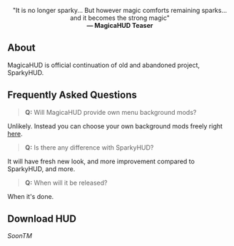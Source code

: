 <p align="center">
"It is no longer sparky... But however magic comforts remaining sparks... and it becomes the strong magic"<br />
<b>— MagicaHUD Teaser</b>
</p>

## About

MagicaHUD is official continuation of old and abandoned project, SparkyHUD.

## Frequently Asked Questions

> **Q:** Will MagicaHUD provide own menu background mods?

Unlikely. Instead you can choose your own background mods freely right [here](https://gamebanana.com/mods/cats/1646).

> **Q:** Is there any difference with SparkyHUD?

It will have fresh new look, and more improvement compared to SparkyHUD, and more.

> **Q:** When will it be released?

When it's done.

## Download HUD
<i>SoonTM</i>
